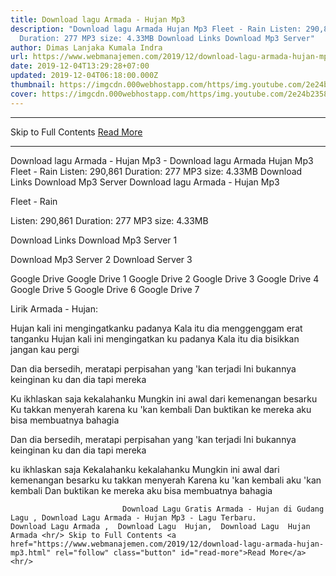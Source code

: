 ```yaml
---
title: Download lagu Armada - Hujan Mp3
description: "Download lagu Armada Hujan Mp3 Fleet - Rain Listen: 290,861
  Duration: 277 MP3 size: 4.33MB Download Links Download Mp3 Server"
author: Dimas Lanjaka Kumala Indra
url: https://www.webmanajemen.com/2019/12/download-lagu-armada-hujan-mp3.html
date: 2019-12-04T13:29:28+07:00
updated: 2019-12-04T06:18:00.000Z
thumbnail: https://imgcdn.000webhostapp.com/https/img.youtube.com/2e24b235851f37d78fee751e0c6d4bb0.jpeg
cover: https://imgcdn.000webhostapp.com/https/img.youtube.com/2e24b235851f37d78fee751e0c6d4bb0.jpeg
---
```


<hr/> Skip to Full Contents <a href="https://www.webmanajemen.com/2019/12/download-lagu-armada-hujan-mp3.html" rel="follow" class="button" id="read-more">Read More</a> <hr/> Download lagu Armada - Hujan Mp3 - Download lagu Armada Hujan Mp3 Fleet - Rain Listen: 290,861 Duration: 277 MP3 size: 4.33MB Download Links Download Mp3 Server Download lagu Armada - Hujan Mp3

  Fleet - Rain 

  Listen: 290,861 
  Duration: 277 
  MP3 size: 4.33MB 

  Download Links 
  Download Mp3 Server 1 

  Download Mp3 Server 2 
  Download Server 3 


  Google Drive   Google Drive 1 
  Google Drive 2 
  Google Drive 3 
  Google Drive 4 
  Google Drive 5 
  Google Drive 6 
  Google Drive 7 


                             
Lirik Armada - Hujan:
                             
Hujan kali ini mengingatkanku padanya
  Kala itu dia menggenggam erat tanganku
  Hujan kali ini mengingatkan ku padanya
  Kala itu dia bisikkan jangan kau pergi
  
  Dan dia bersedih, meratapi perpisahan yang 'kan terjadi
  Ini bukannya keinginan ku dan dia tapi mereka
  
  Ku ikhlaskan saja kekalahanku
  Mungkin ini awal dari kemenangan besarku
  Ku takkan menyerah karena ku 'kan kembali
  Dan buktikan ke mereka aku bisa membuatnya bahagia
  
  Dan dia bersedih, meratapi perpisahan yang 'kan terjadi
  Ini bukannya keinginan ku dan dia tapi mereka
  
  ku ikhlaskan saja Kekalahanku kekalahanku
  Mungkin ini awal dari kemenangan besarku
  ku takkan menyerah Karena ku 'kan kembali aku 'kan kembali
  Dan buktikan ke mereka aku bisa membuatnya bahagia                                 
                                 
                             Download Lagu Gratis Armada - Hujan di Gudang Lagu , Download Lagu Armada - Hujan Mp3 - Lagu Terbaru.                                                         Download Lagu Armada ,  Download Lagu  Hujan,  Download Lagu  Hujan Armada <hr/> Skip to Full Contents <a href="https://www.webmanajemen.com/2019/12/download-lagu-armada-hujan-mp3.html" rel="follow" class="button" id="read-more">Read More</a> <hr/>
